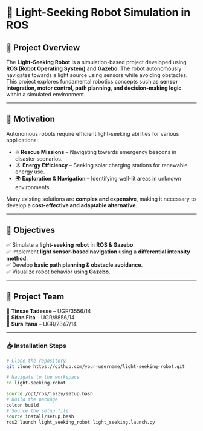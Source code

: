 # 🚀 Light-Seeking Robot Simulation in ROS  

## 📌 Project Overview  
The **Light-Seeking Robot** is a simulation-based project developed using **ROS (Robot Operating System)** and **Gazebo**. The robot autonomously navigates towards a light source using sensors while avoiding obstacles. This project explores fundamental robotics concepts such as **sensor integration, motor control, path planning, and decision-making logic** within a simulated environment.  

---

## 🎯 Motivation  
Autonomous robots require efficient light-seeking abilities for various applications:  
- 🔥 **Rescue Missions** – Navigating towards emergency beacons in disaster scenarios.  
- ☀ **Energy Efficiency** – Seeking solar charging stations for renewable energy use.  
- 🌍 **Exploration & Navigation** – Identifying well-lit areas in unknown environments.  

Many existing solutions are **complex and expensive**, making it necessary to develop a **cost-effective and adaptable alternative**.  

---

## 🎯 Objectives  
✅ Simulate a **light-seeking robot** in **ROS & Gazebo**.  
✅ Implement **light sensor-based navigation** using a **differential intensity method**.  
✅ Develop **basic path planning & obstacle avoidance**.  
✅ Visualize robot behavior using **Gazebo**.  

---

## 👥 Project Team  
👤 **Tinsae Tadesse** – UGR/3556/14  
👤 **Sifan Fita** – UGR/8856/14  
👤 **Sura Itana** – UGR/2347/14  

---

### **📥 Installation Steps**  
```bash
# Clone the repository
git clone https://github.com/your-username/light-seeking-robot.git

# Navigate to the workspace
cd light-seeking-robot

source /opt/ros/jazzy/setup.bash
# Build the package
colcon build
# Source the setup file
source install/setup.bash
ros2 launch light_seeking_robot light_seeking.launch.py

```
